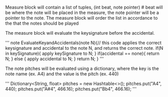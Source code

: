 Measure block will contain a list of tuples, (int beat, note pointer) # beat will be where the note will be placed in the measure, the note pointer will be a pointer to the note.
The measure block will order the list in accordance to the that the notes should be played

The measure block will evaluate the keysignature before the accidental. 

'''
note EvaluateKeyandAccidentals(note N){// this code applies the correct keysignature and accidental to the note N, and returns the correct note.
  if(N in keySignature){
    apply keySignature to N;
  }
  if(accidental == none){
    return N;
  } else {
    apply accidental to N;
  }
  return N;
}
'''

The note pitches will be evaluated using a dictionary, where the key is the note name (ex. A4) and the value is the pitch (ex. 440)

'''
Dictionary<String, float> pitches = new Hashtable<>();
pitches.put("A4", 440);
pitches.put("A#4", 466.16);
pitches.put("Bb4", 466.16);
'''
